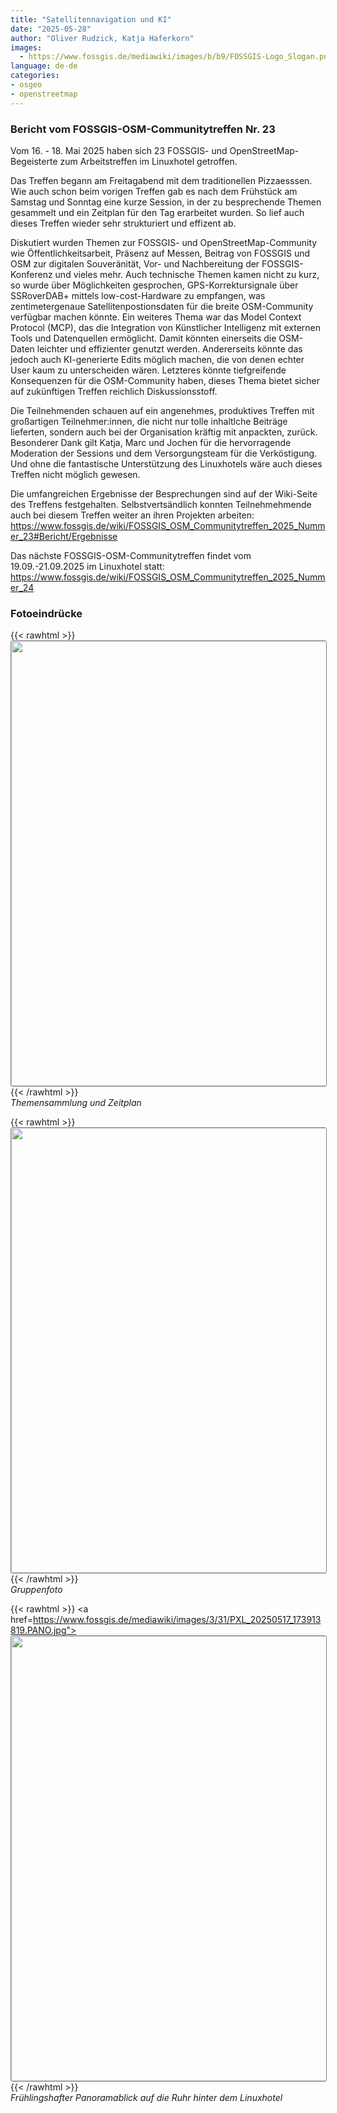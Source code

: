 ```yaml
---
title: "Satellitennavigation und KI"
date: "2025-05-28"
author: "Oliver Rudzick, Katja Haferkorn"
images:
  - https://www.fossgis.de/mediawiki/images/b/b9/FOSSGIS-Logo_Slogan.png
language: de-de
categories:
- osgeo
- openstreetmap
---
```

### Bericht vom FOSSGIS-OSM-Communitytreffen Nr. 23

Vom  16. - 18. Mai 2025 haben sich 23 FOSSGIS- und OpenStreetMap-Begeisterte zum Arbeitstreffen im Linuxhotel getroffen.

Das Treffen begann am Freitagabend mit dem traditionellen Pizzaesssen.    
Wie auch schon beim vorigen Treffen gab es nach dem Frühstück am Samstag und Sonntag eine kurze Session, in der zu besprechende Themen gesammelt und ein Zeitplan für den Tag erarbeitet wurden. So lief auch dieses Treffen wieder sehr strukturiert und effizent ab. 

Diskutiert wurden Themen zur FOSSGIS- und OpenStreetMap-Community wie Öffentlichkeitsarbeit, Präsenz auf Messen, Beitrag von FOSSGIS und OSM zur digitalen Souveränität, Vor- und Nachbereitung der FOSSGIS-Konferenz und vieles mehr. Auch technische Themen kamen nicht zu kurz, so wurde über Möglichkeiten gesprochen, GPS-Korrektursignale über SSRoverDAB+ mittels low-cost-Hardware zu empfangen, was zentimetergenaue Satellitenpostionsdaten für die breite OSM-Community verfügbar machen könnte. Ein weiteres Thema war das Model Context Protocol (MCP), das die Integration von Künstlicher Intelligenz mit externen Tools und Datenquellen ermöglicht. Damit könnten einerseits die OSM-Daten leichter und effizienter genutzt werden. Andererseits könnte das jedoch auch KI-generierte Edits möglich machen, die von denen echter User kaum zu unterscheiden wären. Letzteres könnte tiefgreifende Konsequenzen für die OSM-Community haben, dieses Thema bietet sicher auf zukünftigen Treffen reichlich Diskussionsstoff.

Die Teilnehmenden schauen auf ein angenehmes, produktives Treffen mit großartigen Teilnehmer:innen, die nicht nur tolle inhaltlche Beiträge lieferten, sondern auch bei der Organisation kräftig mit anpackten, zurück. Besonderer Dank gilt Katja, Marc und Jochen für die hervorragende Moderation der Sessions und dem Versorgungsteam für die Verköstigung. Und ohne die fantastische Unterstützung des Linuxhotels wäre auch dieses Treffen nicht möglich gewesen.
 
Die umfangreichen Ergebnisse der Besprechungen sind auf der Wiki-Seite des Treffens festgehalten. Selbstvertsändlich konnten Teilnehmehmende auch bei diesem Treffen weiter an ihren Projekten arbeiten: https://www.fossgis.de/wiki/FOSSGIS_OSM_Communitytreffen_2025_Nummer_23#Bericht/Ergebnisse

Das nächste FOSSGIS-OSM-Communitytreffen findet vom 19.09.-21.09.2025 im Linuxhotel statt:
 https://www.fossgis.de/wiki/FOSSGIS_OSM_Communitytreffen_2025_Nummer_24

### Fotoeindrücke

 {{< rawhtml >}}
<a href="https://www.fossgis.de/mediawiki/images/9/92/Themensammlung_Zeitplan.png"><img src="https://www.fossgis.de/mediawiki/images/9/92/Themensammlung_Zeitplan.png" width="712" style="border: 1px solid #808080; border-radius: 3px;"/></a>
{{< /rawhtml >}}   
*Themensammlung und Zeitplan*  

 {{< rawhtml >}}
<a href="https://www.fossgis.de/mediawiki/images/2/2d/2025-05-17_fossgis_communitytreffen_02.jpg"><img src="https://www.fossgis.de/mediawiki/images/2/2d/2025-05-17_fossgis_communitytreffen_02.jpg" width="712" style="border: 1px solid #808080; border-radius: 3px;"/></a>
{{< /rawhtml >}}   
*Gruppenfoto* 

 {{< rawhtml >}}
<a href=https://www.fossgis.de/mediawiki/images/3/31/PXL_20250517_173913819.PANO.jpg"><img src="https://www.fossgis.de/mediawiki/images/3/31/PXL_20250517_173913819.PANO.jpg" width="712" style="border: 1px solid #808080; border-radius: 3px;"/></a>
{{< /rawhtml >}}   
*Frühlingshafter Panoramablick auf die Ruhr hinter dem Linuxhotel*
